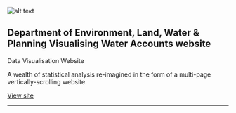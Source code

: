 ![alt text](/img/projects/delwp-vwa.png "Logo Title Text 1")

## Department of Environment, Land, Water & Planning Visualising Water Accounts website

Data Visualisation Website


A wealth of statistical analysis re-imagined in the form of a multi-page vertically-scrolling website.

[View site](#)

----------